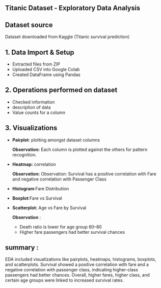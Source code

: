 ## Titanic Dataset - Exploratory Data Analysis

## Dataset source
Dataset downloaded from Kaggle (Titanic survival prediction)

## 1. Data Import & Setup

- Extracted files from ZIP
- Uploaded CSV into Google Colab
- Created DataFrame using Pandas

## 2. Operations performed on dataset

- Checked information
- description of data
- Value counts for a column

## 3. Visualizations

- **Pairplot**: plotting amongst dataset columns
  
  **Observation:** Each column is plotted against the others for pattern recognition.
  
- **Heatmap:** correlation
  
  **Observation:** Observation: Survival has a positive correlation with Fare and negative correlation with Passenger Class
  
- **Histogram**:Fare Distribution

- **Boxplot**:Fare vs Survival

- **Scatterplot:** Age vs Fare by Survival
  
  **Observation** :
    - Death ratio is lower for age group 60–80
    - Higher fare passengers had better survival chances

## summary :

EDA included visualizations like pairplots, heatmaps, histograms, boxplots, and scatterplots. Survival showed a positive correlation with fare and a negative correlation with passenger class, indicating higher-class passengers had better chances. Overall, higher fares, higher class, and certain age groups were linked to increased survival rates.

